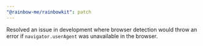 ```yaml
---
"@rainbow-me/rainbowkit": patch
---
```


Resolved an issue in development where browser detection would throw an error if `navigator.userAgent` was unavailable in the browser.
